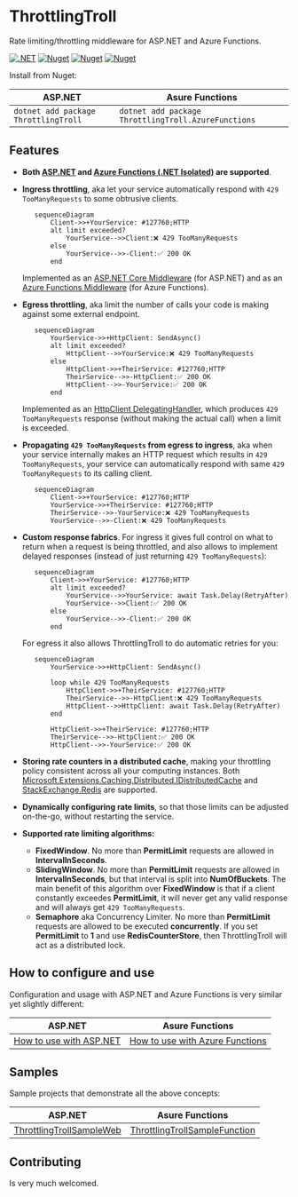 # ThrottlingTroll

Rate limiting/throttling middleware for ASP.NET and Azure Functions.

[![.NET](https://github.com/scale-tone/ThrottlingTroll/actions/workflows/dotnet.yml/badge.svg)](https://github.com/scale-tone/ThrottlingTroll/actions/workflows/dotnet.yml)
[<img alt="Nuget" src="https://img.shields.io/nuget/v/ThrottlingTroll?label=current%20version">](https://www.nuget.org/packages/ThrottlingTroll)
[<img alt="Nuget" src="https://img.shields.io/nuget/dt/ThrottlingTroll?label=ThrottlingTroll%20downloads">](https://www.nuget.org/packages/ThrottlingTroll)
[<img alt="Nuget" src="https://img.shields.io/nuget/dt/ThrottlingTroll.AzureFunctions?label=ThrottlingTroll.AzureFunctions%20downloads">](https://www.nuget.org/packages/ThrottlingTroll.AzureFunctions)
 

Install from Nuget:

| ASP.NET                                   | Asure Functions                                          |
| -                                         | -                                                        |
| ```dotnet add package ThrottlingTroll```  | ```dotnet add package ThrottlingTroll.AzureFunctions```  |

## Features

* **Both [ASP.NET](https://github.com/scale-tone/ThrottlingTroll/tree/main/ThrottlingTroll.AspNet#throttlingtroll) and [Azure Functions (.NET Isolated)](https://github.com/scale-tone/ThrottlingTroll/tree/main/ThrottlingTroll.AzureFunctions#throttlingtrollazurefunctions) are supported**. 
* **Ingress throttling**, aka let your service automatically respond with `429 TooManyRequests` to some obtrusive clients. 

   ```mermaid
      sequenceDiagram
          Client->>+YourService: #127760;HTTP
          alt limit exceeded?
              YourService-->>Client:❌ 429 TooManyRequests
          else
              YourService-->>-Client:✅ 200 OK
          end
   ```
   Implemented as an [ASP.NET Core Middleware](https://learn.microsoft.com/en-us/aspnet/core/fundamentals/middleware) (for ASP.NET) and as an [Azure Functions Middleware](https://learn.microsoft.com/en-us/azure/azure-functions/dotnet-isolated-process-guide#middleware) (for Azure Functions). 
     
* **Egress throttling**, aka limit the number of calls your code is making against some external endpoint. 

   ```mermaid
      sequenceDiagram
          YourService->>+HttpClient: SendAsync()
          alt limit exceeded?
              HttpClient-->>YourService:❌ 429 TooManyRequests
          else
              HttpClient->>+TheirService: #127760;HTTP
              TheirService-->>-HttpClient:✅ 200 OK
              HttpClient-->>-YourService:✅ 200 OK
          end
   ```
   Implemented as an [HttpClient DelegatingHandler](https://learn.microsoft.com/en-us/aspnet/web-api/overview/advanced/httpclient-message-handlers#custom-message-handlers), which produces `429 TooManyRequests` response (without making the actual call) when a limit is exceeded.
   
* **Propagating `429 TooManyRequests` from egress to ingress**, aka when your service internally makes an HTTP request which results in `429 TooManyRequests`, your service can automatically respond with same `429 TooManyRequests` to its calling client.

   ```mermaid
      sequenceDiagram
          Client->>+YourService: #127760;HTTP
          YourService->>+TheirService: #127760;HTTP
          TheirService-->>-YourService:❌ 429 TooManyRequests
          YourService-->>-Client:❌ 429 TooManyRequests
   ```

* **Custom response fabrics**. For ingress it gives full control on what to return when a request is being throttled, and also allows to implement delayed responses (instead of just returning `429 TooManyRequests`): 

   ```mermaid
      sequenceDiagram
          Client->>+YourService: #127760;HTTP
          alt limit exceeded?
              YourService-->>YourService: await Task.Delay(RetryAfter)
              YourService-->>Client:✅ 200 OK
          else
              YourService-->>-Client:✅ 200 OK
          end
   ```

   For egress it also allows ThrottlingTroll to do automatic retries for you:

   ```mermaid
      sequenceDiagram
          YourService->>+HttpClient: SendAsync()

          loop while 429 TooManyRequests
              HttpClient->>+TheirService: #127760;HTTP
              TheirService-->>-HttpClient:❌ 429 TooManyRequests
              HttpClient-->>HttpClient: await Task.Delay(RetryAfter)
          end

          HttpClient->>+TheirService: #127760;HTTP
          TheirService-->>-HttpClient:✅ 200 OK
          HttpClient-->>-YourService:✅ 200 OK
   ```

* **Storing rate counters in a distributed cache**, making your throttling policy consistent across all your computing instances. Both [Microsoft.Extensions.Caching.Distributed.IDistributedCache](https://learn.microsoft.com/en-us/aspnet/core/performance/caching/distributed?view=aspnetcore-7.0#idistributedcache-interface) and [StackExchange.Redis](https://stackexchange.github.io/StackExchange.Redis/Basics.html) are supported. 

* **Dynamically configuring rate limits**, so that those limits can be adjusted on-the-go, without restarting the service.

* **Supported rate limiting algorithms:**

    * **FixedWindow**. No more than **PermitLimit** requests are allowed in **IntervalInSeconds**.
    * **SlidingWindow**. No more than **PermitLimit** requests are allowed in **IntervalInSeconds**, but that interval is split into **NumOfBuckets**. The main benefit of this algorithm over **FixedWindow** is that if a client constantly exceedes **PermitLimit**, it will never get any valid response and will always get `429 TooManyRequests`.
    * **Semaphore** aka Concurrency Limiter. No more than **PermitLimit** requests are allowed to be executed **concurrently**. If you set  **PermitLimit** to  **1** and use  **RedisCounterStore**, then ThrottlingTroll will act as a distributed lock.  

## How to configure and use

Configuration and usage with ASP.NET and Azure Functions is very similar yet slightly different:

| ASP.NET                                   | Asure Functions                                          |
| -                                         | -                                                        |
| [How to use with ASP.NET](https://github.com/scale-tone/ThrottlingTroll/tree/main/ThrottlingTroll.AspNet#how-to-configure) | [How to use with Azure Functions](https://github.com/scale-tone/ThrottlingTroll/tree/main/ThrottlingTroll.AzureFunctions#how-to-configure) |


## Samples

Sample projects that demonstrate all the above concepts:

| ASP.NET | Asure Functions |
| -       | -               |
| [ThrottlingTrollSampleWeb](https://github.com/scale-tone/ThrottlingTroll/tree/main/samples/ThrottlingTrollSampleWeb) | [ThrottlingTrollSampleFunction](https://github.com/scale-tone/ThrottlingTroll/tree/main/samples/ThrottlingTrollSampleFunction)  |


## Contributing

Is very much welcomed.
